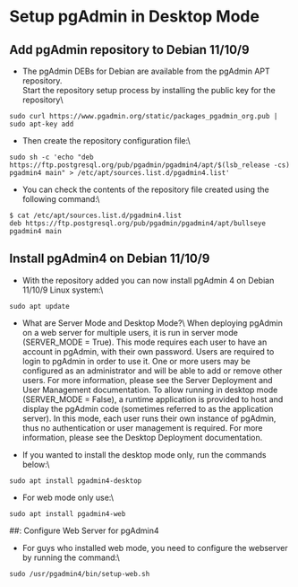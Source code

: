 # Setup pgAdmin in Desktop Mode

## Add pgAdmin repository to Debian 11/10/9

* The pgAdmin DEBs for Debian are available from the pgAdmin APT repository.\
Start the repository setup process by installing the public key for the repository\
```
sudo curl https://www.pgadmin.org/static/packages_pgadmin_org.pub | sudo apt-key add
```
* Then create the repository configuration file:\
```
sudo sh -c 'echo "deb https://ftp.postgresql.org/pub/pgadmin/pgadmin4/apt/$(lsb_release -cs) pgadmin4 main" > /etc/apt/sources.list.d/pgadmin4.list'
```
* You can check the contents of the repository file created using the following command:\
```
$ cat /etc/apt/sources.list.d/pgadmin4.list
deb https://ftp.postgresql.org/pub/pgadmin/pgadmin4/apt/bullseye pgadmin4 main
```

## Install pgAdmin4 on Debian 11/10/9

* With the repository added you can now install pgAdmin 4 on Debian 11/10/9 Linux system:\
```
sudo apt update
```

* What are Server Mode and Desktop Mode?\ When deploying pgAdmin on a web server for multiple users, it is run in server mode (SERVER_MODE = True). This mode requires each user to have an account in pgAdmin, with their own password. Users are required to login to pgAdmin in order to use it. One or more users may be configured as an administrator and will be able to add or remove other users. For more information, please see the Server Deployment and User Management documentation. To allow running in desktop mode (SERVER_MODE = False), a runtime application is provided to host and display the pgAdmin code (sometimes referred to as the application server). In this mode, each user runs their own instance of pgAdmin, thus no authentication or user management is required. For more information, please see the Desktop Deployment documentation.

* If you wanted to install the desktop mode only, run the commands below:\
```
sudo apt install pgadmin4-desktop
```

* For web mode only use:\
```
sudo apt install pgadmin4-web
```

##: Configure Web Server for pgAdmin4

* For guys who installed web mode, you need to configure the webserver by running the command:\
```
sudo /usr/pgadmin4/bin/setup-web.sh
```
